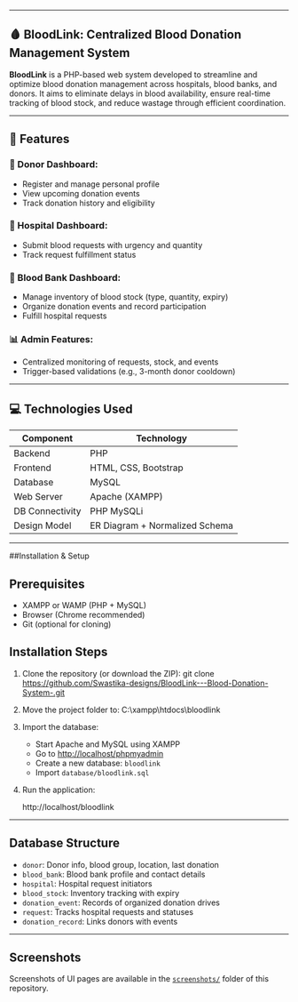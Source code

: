 

---

## 🩸 BloodLink: Centralized Blood Donation Management System

**BloodLink** is a PHP-based web system developed to streamline and optimize blood donation management across hospitals, blood banks, and donors. It aims to eliminate delays in blood availability, ensure real-time tracking of blood stock, and reduce wastage through efficient coordination.

---

## 🔑 Features

### 👤 Donor Dashboard:

* Register and manage personal profile
* View upcoming donation events
* Track donation history and eligibility

### 🏥 Hospital Dashboard:

* Submit blood requests with urgency and quantity
* Track request fulfillment status

### 🏪 Blood Bank Dashboard:

* Manage inventory of blood stock (type, quantity, expiry)
* Organize donation events and record participation
* Fulfill hospital requests

### 📊 Admin Features:

* Centralized monitoring of requests, stock, and events
* Trigger-based validations (e.g., 3-month donor cooldown)

---

## 💻 Technologies Used

| Component       | Technology                     |
| --------------- | ------------------------------ |
| Backend         | PHP                            |
| Frontend        | HTML, CSS, Bootstrap           |
| Database        | MySQL                          |
| Web Server      | Apache (XAMPP)                 |
| DB Connectivity | PHP MySQLi                     |
| Design Model    | ER Diagram + Normalized Schema |

---

##Installation & Setup

## Prerequisites

* XAMPP or WAMP (PHP + MySQL)
* Browser (Chrome recommended)
* Git (optional for cloning)

## Installation Steps

1. Clone the repository (or download the ZIP):
   git clone https://github.com/Swastika-designs/BloodLink---Blood-Donation-System-.git
   

2. Move the project folder to:
   C:\xampp\htdocs\bloodlink
   

3. Import the database:

   * Start Apache and MySQL using XAMPP
   * Go to [http://localhost/phpmyadmin](http://localhost/phpmyadmin)
   * Create a new database: `bloodlink`
   * Import `database/bloodlink.sql`

4. Run the application:

   http://localhost/bloodlink
   

---

## Database Structure

* `donor`: Donor info, blood group, location, last donation
* `blood_bank`: Blood bank profile and contact details
* `hospital`: Hospital request initiators
* `blood_stock`: Inventory tracking with expiry
* `donation_event`: Records of organized donation drives
* `request`: Tracks hospital requests and statuses
* `donation_record`: Links donors with events

---

## Screenshots

Screenshots of UI pages are available in the [`screenshots/`](screenshots/) folder of this repository.


